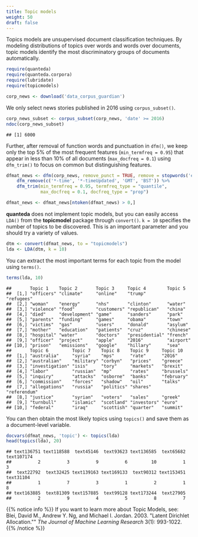```yaml
---
title: Topic models
weight: 50
draft: false
---
```


Topics models are unsupervised document classification techniques. By modeling distributions of topics over words and words over documents, topic models identify the most discriminatory groups of documents automatically. 


```r
require(quanteda)
require(quanteda.corpora)
require(lubridate)
require(topicmodels)
```


```r
corp_news <- download('data_corpus_guardian')
```



We only select news stories published in 2016 using `corpus_subset()`. 


```r
corp_news_subset <- corpus_subset(corp_news, 'date' >= 2016)
ndoc(corp_news_subset)
```

```
## [1] 6000
```

Further, after removal of function words and punctuation in `dfm()`, we keep only the top 5% of the most frequent features (`min_termfreq = 0.95`) that appear in less than 10% of all documents (`max_docfreq = 0.1`)
 using `dfm_trim()` to focus on common but distinguishing features.


```r
dfmat_news <- dfm(corp_news, remove_punct = TRUE, remove = stopwords('en')) %>% 
    dfm_remove(c('*-time', '*-timeUpdated', 'GMT', 'BST')) %>% 
    dfm_trim(min_termfreq = 0.95, termfreq_type = "quantile", 
             max_docfreq = 0.1, docfreq_type = "prop")

dfmat_news <- dfmat_news[ntoken(dfmat_news) > 0,]
```

**quanteda** does not implement topic models, but you can easily access `LDA()` from the **topicmodel** package through `convert()`. `k = 10` specifies the number of topics to be discovered. This is an important parameter and you should try a variety of values.


```r
dtm <- convert(dfmat_news, to = "topicmodels")
lda <- LDA(dtm, k = 10)
```

You can extract the most important terms for each topic from the model using `terms()`.


```r
terms(lda, 10)
```

```
##       Topic 1    Topic 2       Topic 3     Topic 4        Topic 5   
##  [1,] "officers" "climate"     "online"    "trump"        "refugees"
##  [2,] "woman"    "energy"      "nhs"       "clinton"      "water"   
##  [3,] "violence" "food"        "customers" "republican"   "china"   
##  [4,] "died"     "development" "game"      "sanders"      "park"    
##  [5,] "parents"  "funding"     "games"     "obama"        "town"    
##  [6,] "victims"  "gas"         "users"     "donald"       "asylum"  
##  [7,] "mother"   "education"   "patients"  "cruz"         "chinese" 
##  [8,] "hospital" "water"       "doctors"   "presidential" "french"  
##  [9,] "officer"  "project"     "apple"     "2016"         "airport" 
## [10,] "prison"   "emissions"   "google"    "hillary"      "sea"     
##       Topic 6         Topic 7    Topic 8    Topic 9     Topic 10    
##  [1,] "australia"     "syria"    "mps"      "rate"      "2016"      
##  [2,] "australian"    "military" "corbyn"   "prices"    "greece"    
##  [3,] "investigation" "isis"     "tory"     "markets"   "brexit"    
##  [4,] "labor"         "russian"  "mp"       "rates"     "brussels"  
##  [5,] "inquiry"       "attacks"  "osborne"  "banks"     "february"  
##  [6,] "commission"    "forces"   "shadow"   "oil"       "talks"     
##  [7,] "allegations"   "russia"   "politics" "shares"    "referendum"
##  [8,] "justice"       "syrian"   "voters"   "sales"     "greek"     
##  [9,] "turnbull"      "islamic"  "scotland" "investors" "euro"      
## [10,] "federal"       "iraq"     "scottish" "quarter"   "summit"
```

You can then obtain the most likely topics using `topics()` and save them as a document-level variable.


```r
docvars(dfmat_news, 'topic') <- topics(lda)
head(topics(lda), 20)
```

```
## text136751 text118588  text45146  text93623 text136585  text65682 text107174 
##          2          3          9          6         10          1          3 
##  text22792  text32425 text139163 text169133  text90312 text153451  text31104 
##          1          7          3          1          2          1          8 
## text163885  text81309 text157885  text99128 text173244  text27905 
##          2          9          4          5          8          7
```

{{% notice info %}}
If you want to learn more about Topic Models, see:  
Blei, David M., Andrew Y. Ng, and Michael I. Jordan. 2003. "Latent Dirichlet Allocation."" _The Journal of Machine Learning Research_ 3(1): 993-1022.
{{% /notice %}}

